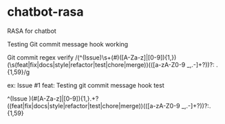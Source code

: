 # chatbot-rasa
RASA for chatbot


Testing Git commit message hook working

Git commit regex verify 
/(^(Issue)\s+(#)([A-Za-z]|[0-9]){1,})(\s(feat|fix|docs|style|refactor|test|chore|merge))(\([a-zA-Z0-9 _,.-]+?\))?: .{1,59}/g

ex: Issue #1 feat: Testing git commit message hook test

^(Issue )(#[A-Za-z]|[0-9]){1,}.+?((feat|fix|docs|style|refactor|test|chore|merge))(\([a-zA-Z0-9 _,.-]+?\))?:.{1,59} 